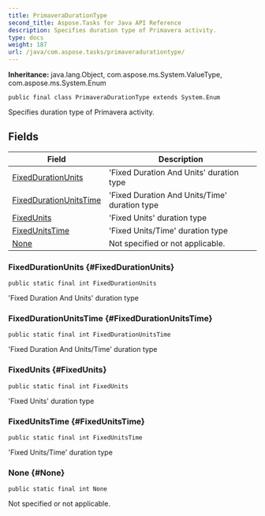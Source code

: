```yaml
---
title: PrimaveraDurationType
second_title: Aspose.Tasks for Java API Reference
description: Specifies duration type of Primavera activity.
type: docs
weight: 187
url: /java/com.aspose.tasks/primaveradurationtype/
---
```


**Inheritance:**
java.lang.Object, com.aspose.ms.System.ValueType, com.aspose.ms.System.Enum
```
public final class PrimaveraDurationType extends System.Enum
```

Specifies duration type of Primavera activity.
## Fields

| Field | Description |
| --- | --- |
| [FixedDurationUnits](#FixedDurationUnits) | 'Fixed Duration And Units' duration type |
| [FixedDurationUnitsTime](#FixedDurationUnitsTime) | 'Fixed Duration And Units/Time' duration type |
| [FixedUnits](#FixedUnits) | 'Fixed Units' duration type |
| [FixedUnitsTime](#FixedUnitsTime) | 'Fixed Units/Time' duration type |
| [None](#None) | Not specified or not applicable. |
### FixedDurationUnits {#FixedDurationUnits}
```
public static final int FixedDurationUnits
```


'Fixed Duration And Units' duration type

### FixedDurationUnitsTime {#FixedDurationUnitsTime}
```
public static final int FixedDurationUnitsTime
```


'Fixed Duration And Units/Time' duration type

### FixedUnits {#FixedUnits}
```
public static final int FixedUnits
```


'Fixed Units' duration type

### FixedUnitsTime {#FixedUnitsTime}
```
public static final int FixedUnitsTime
```


'Fixed Units/Time' duration type

### None {#None}
```
public static final int None
```


Not specified or not applicable.

